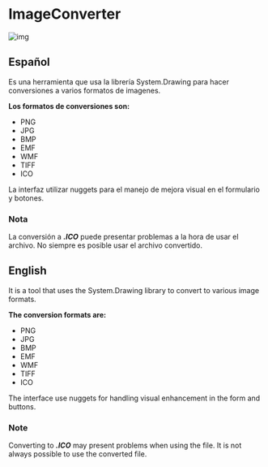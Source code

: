 # ImageConverter
![img](https://imgur.com/Mb8C9Rl.png)   

## Español
Es una herramienta que usa la librería System.Drawing para hacer conversiones a varios formatos de imagenes.

**Los formatos de conversiones son:**  
- PNG
- JPG
- BMP
- EMF
- WMF
- TIFF
- ICO

La interfaz utilizar nuggets para el manejo de mejora visual en el formulario y botones.

### Nota
La conversión a ***.ICO*** puede presentar problemas a la hora de usar el archivo. No siempre es posible usar el archivo convertido.

## English
It is a tool that uses the System.Drawing library to convert to various image formats.

**The conversion formats are:**  
- PNG
- JPG
- BMP
- EMF
- WMF
- TIFF
- ICO

The interface use nuggets for handling visual enhancement in the form and buttons.

### Note
Converting to ***.ICO*** may present problems when using the file. It is not always possible to use the converted file.
